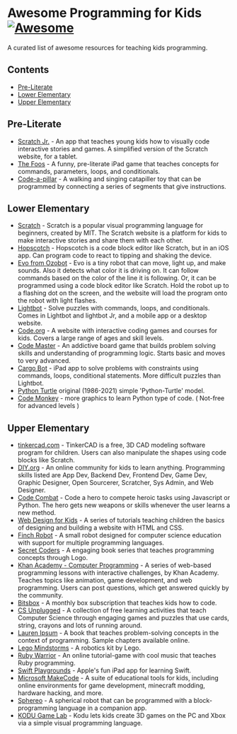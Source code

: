 # Awesome Programming for Kids [![Awesome](https://cdn.rawgit.com/sindresorhus/awesome/d7305f38d29fed78fa85652e3a63e154dd8e8829/media/badge.svg)](https://github.com/sindresorhus/awesome)
A curated list of awesome resources for teaching kids programming. 

## Contents
* [Pre-Literate](#pre-literate)
* [Lower Elementary](#lower-elementary)
* [Upper Elementary](#upper-elementary)

## Pre-Literate
* [Scratch Jr.](https://www.scratchjr.org/) - An app that teaches young kids how to visually code interactive stories and games. A simplified version of the Scratch website, for a tablet. 
* [The Foos](https://itunes.apple.com/app/id923441570) - A funny, pre-literate iPad game that teaches concepts for commands, parameters, loops, and conditionals. 
* [Code-a-pillar](https://www.fisher-price.com/en-us/product/think-learn-code-a-pillar-twist-gfp25) - A walking and singing catapiller toy that can be programmed by connecting a series of segments that give instructions.

## Lower Elementary 
* [Scratch](https://scratch.mit.edu/) - Scratch is a popular visual programming language for beginners, created by MIT. The Scratch website is a platform for kids to make interactive stories and share them with each other.
* [Hopscotch](https://www.gethopscotch.com/) - Hopscotch is a code block editor like Scratch, but in an iOS app. Can program code to react to tipping and shaking the device. 
* [Evo from Ozobot](https://ozoblockly.com/editor?lang=en&robot=evo&mode=2) - Evo is a tiny robot that can move, light up, and make sounds. Also it detects what color it is driving on. It can follow commands based on the color of the line it is following. Or, it can be programmed using a code block editor like Scratch. Hold the robot up to a flashing dot on the screen, and the website will load the program onto the robot with light flashes. 
* [Lightbot](https://lightbot.com/) - Solve puzzles with commands, loops, and conditionals. Comes in Lightbot and lightbot Jr, and a mobile app or a desktop website.   
* [Code.org](https://studio.code.org/) - A website with interactive coding games and courses for kids. Covers a large range of ages and skill levels.
* [Code Master](https://www.thinkfun.com/products/code-master/) - An addictive board game that builds problem solving skills and understanding of programming logic. Starts basic and moves to very advanced. 
* [Cargo Bot](https://itunes.apple.com/us/app/cargo-bot/id519690804?mt=8) - iPad app to solve problems with constraints using commands, loops, conditional statements. More difficult puzzles than Lightbot.
* [Python Turtle](https://github.com/PythonTurtle/PythonTurtle) original (1986-2021) simple 'Python-Turtle' model.
* [Code Monkey](https://app.codemonkey.com/users/sign_up/student/age) - more graphics to learn Python type of code. ( Not-free for advanced levels )


## Upper Elementary
* [tinkercad.com](https://www.tinkercad.com/things?type=codeblocks&view_mode=default) - TinkerCAD is a free, 3D CAD modeling software program for children. Users can also manipulate the shapes using code blocks like Scratch.
* [DIY.org](https://diy.org/skills) - An online community for kids to learn anything.  Programming skills listed are App Dev, Backend Dev, Frontend Dev, Game Dev, Graphic Designer, Open Sourcerer, Scratcher, Sys Admin, and Web Designer. 
* [Code Combat](https://codecombat.com/) - Code a hero to compete heroic tasks using Javascript or Python. The hero gets new weapons or skills whenever the user learns a new method. 
* [Web Design for Kids](https://webdesign.tutsplus.com/series/web-design-for-kids--cms-823) - A series of tutorials teaching children the basics of designing and building a website with HTML and CSS.
* [Finch Robot](https://www.birdbraintechnologies.com/finch2/) - A small robot designed for computer science education with support for multiple programming languages.
* [Secret Coders](http://www.secret-coders.com/buy-the-books/) - A engaging book series that teaches programming concepts through Logo. 
* [Khan Academy - Computer Programming](https://www.khanacademy.org/computing/computer-programming) - A series of web-based programming lessons with interactive challenges, by Khan Academy. Teaches topics like animation, game development, and web programming.  Users can post questions, which get answered quickly by the community.  
* [Bitsbox](https://bitsbox.com/) - A monthly box subscription that teaches kids how to code.
* [CS Unplugged](http://csunplugged.org/) - A collection of free learning activities that teach Computer Science through engaging games and puzzles that use cards, string, crayons and lots of running around.
* [Lauren Ipsum](http://laurenipsum.org/) - A book that teaches problem-solving concepts in the context of programming.  Sample chapters available online.
* [Lego Mindstorms](http://www.lego.com/en-us/mindstorms/?domainredir=mindstorms.lego.com) - A robotics kit by Lego.
* [Ruby Warrior](https://www.bloc.io/ruby-warrior#/) - An online tutorial-game with cool music that teaches Ruby programming.
* [Swift Playgrounds](http://www.apple.com/swift/playgrounds/) - Apple's fun iPad app for learning Swift.
* [Microsoft MakeCode](https://www.microsoft.com/en-us/makecode) - A suite of educational tools for kids, including online environments for game development, minecraft modding, hardware hacking, and more.
* [Sphereo](https://sphero.com/products/mini-at-home-learning-kit) - A spherical robot that can be programmed with a block-programming language in a companion app.
* [KODU Game Lab](https://www.kodugamelab.com/) - Kodu lets kids create 3D games on the PC and Xbox via a simple visual programming language.
